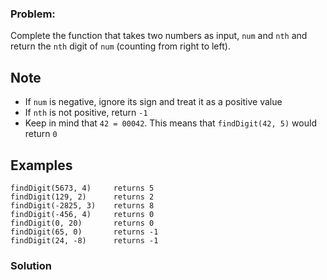 ### Problem:
<p>Complete the function that takes two numbers as input, <code>num</code> and <code>nth</code> and return the <code>nth</code> digit of <code>num</code> (counting from right to left).</p>
<h2 id="note">Note</h2>
<ul>
<li>If <code>num</code> is negative, ignore its sign and treat it as a positive value</li>
<li>If <code>nth</code> is not positive, return <code>-1</code></li>
<li>Keep in mind that <code>42 = 00042</code>. This means that <code>findDigit(42, 5)</code> would return <code>0</code></li>
</ul>
<h2 id="examples">Examples</h2>
<pre><code class="language-js">findDigit(<span class="hljs-number">5673</span>, <span class="hljs-number">4</span>)     returns <span class="hljs-number">5</span>
findDigit(<span class="hljs-number">129</span>, <span class="hljs-number">2</span>)      returns <span class="hljs-number">2</span>
findDigit(<span class="hljs-number">-2825</span>, <span class="hljs-number">3</span>)    returns <span class="hljs-number">8</span>
findDigit(<span class="hljs-number">-456</span>, <span class="hljs-number">4</span>)     returns <span class="hljs-number">0</span>
findDigit(<span class="hljs-number">0</span>, <span class="hljs-number">20</span>)       returns <span class="hljs-number">0</span>
findDigit(<span class="hljs-number">65</span>, <span class="hljs-number">0</span>)       returns <span class="hljs-number">-1</span>
findDigit(<span class="hljs-number">24</span>, <span class="hljs-number">-8</span>)      returns <span class="hljs-number">-1</span></code></pre>

### Solution